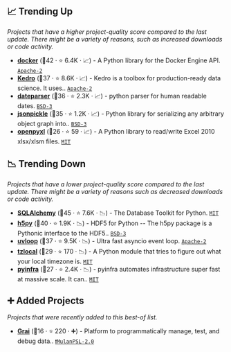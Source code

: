 ## 📈 Trending Up

_Projects that have a higher project-quality score compared to the last update. There might be a variety of reasons, such as increased downloads or code activity._

- <b><a href="https://github.com/docker/docker-py">docker</a></b> (🥈42 ·  ⭐ 6.4K · 📈) - A Python library for the Docker Engine API. <code><a href="http://bit.ly/3nYMfla">Apache-2</a></code>
- <b><a href="https://github.com/kedro-org/kedro">Kedro</a></b> (🥈37 ·  ⭐ 8.6K · 📈) - Kedro is a toolbox for production-ready data science. It uses.. <code><a href="http://bit.ly/3nYMfla">Apache-2</a></code>
- <b><a href="https://github.com/scrapinghub/dateparser">dateparser</a></b> (🥈36 ·  ⭐ 2.3K · 📈) - python parser for human readable dates. <code><a href="http://bit.ly/3aKzpTv">BSD-3</a></code>
- <b><a href="https://github.com/jsonpickle/jsonpickle">jsonpickle</a></b> (🥈35 ·  ⭐ 1.2K · 📈) - Python library for serializing any arbitrary object graph into.. <code><a href="http://bit.ly/3aKzpTv">BSD-3</a></code>
- <b><a href="https://openpyxl.readthedocs.io">openpyxl</a></b> (🥉26 ·  ⭐ 59 · 📈) - A Python library to read/write Excel 2010 xlsx/xlsm files. <code><a href="http://bit.ly/34MBwT8">MIT</a></code>

## 📉 Trending Down

_Projects that have a lower project-quality score compared to the last update. There might be a variety of reasons such as decreased downloads or code activity._

- <b><a href="https://github.com/sqlalchemy/sqlalchemy">SQLAlchemy</a></b> (🥇45 ·  ⭐ 7.6K · 📉) - The Database Toolkit for Python. <code><a href="http://bit.ly/34MBwT8">MIT</a></code>
- <b><a href="https://github.com/h5py/h5py">h5py</a></b> (🥇40 ·  ⭐ 1.9K · 📉) - HDF5 for Python -- The h5py package is a Pythonic interface to the HDF5.. <code><a href="http://bit.ly/3aKzpTv">BSD-3</a></code>
- <b><a href="https://github.com/MagicStack/uvloop">uvloop</a></b> (🥇37 ·  ⭐ 9.5K · 📉) - Ultra fast asyncio event loop. <code><a href="http://bit.ly/3nYMfla">Apache-2</a></code>
- <b><a href="https://github.com/regebro/tzlocal">tzlocal</a></b> (🥉29 ·  ⭐ 170 · 📉) - A Python module that tries to figure out what your local timezone is. <code><a href="http://bit.ly/34MBwT8">MIT</a></code>
- <b><a href="https://github.com/Fizzadar/pyinfra">pyinfra</a></b> (🥉27 ·  ⭐ 2.4K · 📉) - pyinfra automates infrastructure super fast at massive scale. It can.. <code><a href="http://bit.ly/34MBwT8">MIT</a></code>

## ➕ Added Projects

_Projects that were recently added to this best-of list._

- <b><a href="https://github.com/grai-io/grai-core">Grai</a></b> (🥉16 ·  ⭐ 220 · ➕) - Platform to programmatically manage, test, and debug data.. <code><a href="https://tldrlegal.com/search?q=MulanPSL-2.0">❗️MulanPSL-2.0</a></code>

